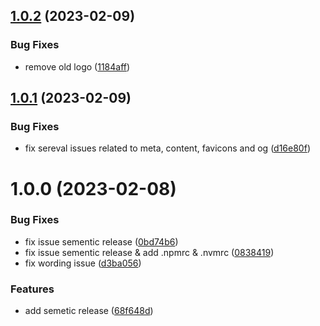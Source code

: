 ## [1.0.2](https://github.com/badaoui220/screenia/compare/v1.0.1...v1.0.2) (2023-02-09)


### Bug Fixes

* remove old logo ([1184aff](https://github.com/badaoui220/screenia/commit/1184aff0df73980ac3c1bf3e62eff1b9b742ccdb))

## [1.0.1](https://github.com/badaoui220/screenia/compare/v1.0.0...v1.0.1) (2023-02-09)


### Bug Fixes

* fix sereval issues related to meta, content, favicons and og ([d16e80f](https://github.com/badaoui220/screenia/commit/d16e80f0ef22c257ac1c3b19c213456d539c35d9))

# 1.0.0 (2023-02-08)


### Bug Fixes

* fix issue sementic release ([0bd74b6](https://github.com/badaoui220/screenia/commit/0bd74b615ef5b78138f0958ecad4c029844c0cde))
* fix issue sementic release & add .npmrc & .nvmrc ([0838419](https://github.com/badaoui220/screenia/commit/0838419f16fcb475e1c133039833ef3a394d84c0))
* fix wording issue ([d3ba056](https://github.com/badaoui220/screenia/commit/d3ba05617363f0dc4697fe472b1c04f9851808ee))


### Features

* add semetic release ([68f648d](https://github.com/badaoui220/screenia/commit/68f648d3d88c0d0113f5b73e4851d30dc19be121))
